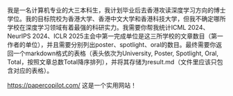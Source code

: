 我是一名计算机专业的大三本科生，我计划毕业后去香港攻读深度学习方向的博士学位。我的目标院校为香港大学、香港中文大学和香港科技大学，但我不确定哪所学校在深度学习领域有着最强的科研实力。我需要你帮我统计ICML 2024、NeurIPS 2024、ICLR 2025主会中第一完成单位是这三所学校的文章数目（第一作者的单位），并且需要分别列出poster、spotlight、oral的数目。最终需要你返回一个markdown格式的表格（表头依次为University, Poster, Spotlight, Oral, Total，按照文章总数Total降序排列），并将其存储为result.md（文件里应该只包含对应的表格）。

https://papercopilot.com/ 这是一个实用网站！